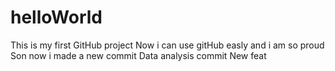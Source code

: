 # helloWorld
This is my first GitHub project
Now i can use gitHub easly and i am so proud
Son now i made a new commit
Data analysis commit
New feat
